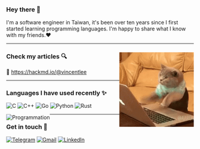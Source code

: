 ### Hey there 👋
I'm a software engineer in Taiwan, it's been over ten years since I first started learning programming languages. I'm happy to share what I know with my friends.:heart:

---

### Check my articles :mag: <img align="right" src="https://raw.githubusercontent.com/weisunglee/weisunglee/master/coding.gif" alt="Programmation" width="200" />

:blue_book: https://hackmd.io/@vincentlee

---

### Languages I have used recently ✨
![C](https://img.shields.io/badge/-C-000000?style=flat&logo=C)
![C++](https://img.shields.io/badge/-C++-000000?style=flat&logo=C%2B%2B&logoColor=00599C)
![Go](https://img.shields.io/badge/-Go-000000?style=flat&logo=Go)
![Python](https://img.shields.io/badge/-Python-000000?style=flat&logo=python)
![Rust](https://img.shields.io/badge/-Rust-000000?style=flat&logo=rust)

<img align="left" src="https://raw.githubusercontent.com/weisunglee/weisunglee/master/cpp.gif" alt="Programmation" />

---

### Get in touch 💬
[![Telegram](https://img.shields.io/badge/-TELEGRAM-2CA5E0?style=for-the-badge&logo=telegram&logoColor=white)](https://t.me/vincent_lee_tw)
[![Gmail](https://img.shields.io/badge/-GMAIL-D14836?style=for-the-badge&logo=gmail&logoColor=white)](mailto:weisunglee@gmail.com)
[![LinkedIn](https://img.shields.io/badge/-LINKEDIN-0077B5?style=for-the-badge&logo=linkedin&logoColor=white)](https://www.linkedin.com/in/vincent-lee-b81600139/)


<!--
**weisunglee/weisunglee** is a ✨ _special_ ✨ repository because its `README.md` (this file) appears on your GitHub profile.

Here are some ideas to get you started:

- 🔭 I’m currently working on ...
- 🌱 I’m currently learning ...
- 👯 I’m looking to collaborate on ...
- 🤔 I’m looking for help with ...
- 💬 Ask me about ...
- 📫 How to reach me: ...
- 😄 Pronouns: ...
- ⚡ Fun fact: ...
-->
